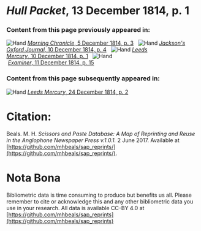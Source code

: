 # *Hull Packet*, 13 December 1814, p. 1  
  
### Content from this page previously appeared in:  
![Hand](http://scissorsandpaste.net/wp-content/uploads/2017/06/smallhandpointer.png) [*Morning Chronicle*, 5 December 1814, p. 3](https://mhbeals.github.io/sap_html/Morning-Chronicle/Morning-Chronicle-5-December-1814-p-3)  
![Hand](http://scissorsandpaste.net/wp-content/uploads/2017/06/smallhandpointer.png) [*Jackson's Oxford Journal*, 10 December 1814, p. 4](https://mhbeals.github.io/sap_html/Jackson's-Oxford-Journal/Jackson's-Oxford-Journal-10-December-1814-p-4)  
![Hand](http://scissorsandpaste.net/wp-content/uploads/2017/06/smallhandpointer.png) [*Leeds Mercury*, 10 December 1814, p. 1](https://mhbeals.github.io/sap_html/Leeds-Mercury/Leeds-Mercury-10-December-1814-p-1)  
![Hand](http://scissorsandpaste.net/wp-content/uploads/2017/06/smallhandpointer.png) [*Examiner*, 11 December 1814, p. 15](https://mhbeals.github.io/sap_html/Examiner/Examiner-11-December-1814-p-15)  
  
### Content from this page subsequently appeared in:  
![Hand](http://scissorsandpaste.net/wp-content/uploads/2017/06/smallhandpointer.png) [*Leeds Mercury*, 24 December 1814, p. 2](https://mhbeals.github.io/sap_html/Leeds-Mercury/Leeds-Mercury-24-December-1814-p-2)  


# Citation: 

Beals. M. H. *Scissors and Paste Database: A Map of Reprinting and Reuse in the Anglophone Newspaper Press v.1.0.1.* 2 June 2017. Available at [https://github.com/mhbeals/sap_reprints/](https://github.com/mhbeals/sap_reprints/). 

# Nota Bona

Bibliometric data is time consuming to produce but benefits us all. Please remember to cite or acknowledge this and any other bibliometric data you use in your research. All data is available CC-BY 4.0 at [https://github.com/mhbeals/sap_reprints](https://github.com/mhbeals/sap_reprints)